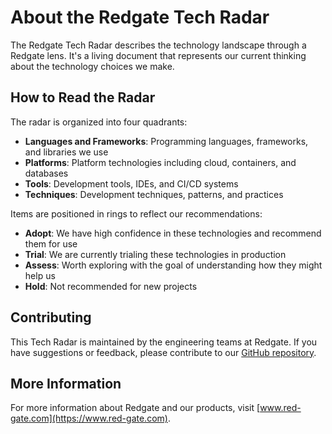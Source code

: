 # About the Redgate Tech Radar

The Redgate Tech Radar describes the technology landscape through a Redgate lens. It's a living document that represents our current thinking about the technology choices we make.

## How to Read the Radar

The radar is organized into four quadrants:

- **Languages and Frameworks**: Programming languages, frameworks, and libraries we use
- **Platforms**: Platform technologies including cloud, containers, and databases
- **Tools**: Development tools, IDEs, and CI/CD systems
- **Techniques**: Development techniques, patterns, and practices

Items are positioned in rings to reflect our recommendations:

- **Adopt**: We have high confidence in these technologies and recommend them for use
- **Trial**: We are currently trialing these technologies in production
- **Assess**: Worth exploring with the goal of understanding how they might help us
- **Hold**: Not recommended for new projects

## Contributing

This Tech Radar is maintained by the engineering teams at Redgate. If you have suggestions or feedback, please contribute to our [GitHub repository](https://github.com/red-gate/Tech-Radar).

## More Information

For more information about Redgate and our products, visit [www.red-gate.com](https://www.red-gate.com). 